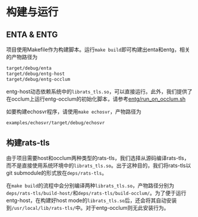 
# 构建与运行

## ENTA & ENTG
项目使用Makefile作为构建脚本。运行`make build`即可构建出enta和entg，相关的产物路径为

```txt
target/debug/enta
target/debug/entg-host
target/debug/entg-occlum
```
entg-host动态依赖系统中的`librats_tls.so`，可以直接运行。此外，我们提供了在occlum上运行entg-occlum的初始化脚本，请参考[entg/run\_on\_occlum.sh](../entg/run_on_occlum.sh)

如要构建echosvr程序，请使用`make echosvr`，产物路径为

```txt
examples/echosvr/target/debug/echosvr
```

## 构建rats-tls

由于项目需要host和occlum两种类型的rats-tls，我们选择从源码编译rats-tls，而不是直接使用系统环境中的`librats_tls.so`。出于这种目的，我们将rats-tls以git submodule的形式放在`deps/rats-tls`。

在`make build`的流程中会分别编译两种`librats_tls.so`，产物路径分别为`deps/rats-tls/build-host/`和`deps/rats-tls/build-occlum/`。为了便于运行entg-host，在构建好host mode的`librats_tls.so`后，还会将其自动安装到`/usr/local/lib/rats-tls/`中。对于entg-occlum则无此安装行为。
